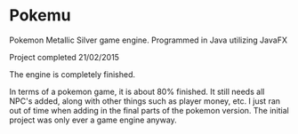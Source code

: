 # Pokemu
Pokemon Metallic Silver game engine. Programmed in Java utilizing JavaFX

Project completed 21/02/2015

The engine is completely finished.

In terms of a pokemon game, it is about 80% finished. It still needs all NPC's added, along with other things such as player money, etc. I just ran out of time when adding in the final parts of the pokemon version. The initial project was only ever a game engine anyway.
